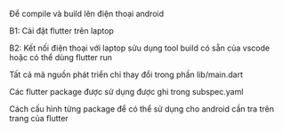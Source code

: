 Để compile và build lên điện thoại android

B1: Cài đặt flutter trên laptop

B2: Kết nối điện thoại với laptop sửu dụng tool build có sẵn của vscode hoặc có thể dùng flutter run

Tất cả mã nguồn phát triển chỉ thay đổi trong phần lib/main.dart

Các flutter package được sử dụng được ghi trong subspec.yaml

Cách cấu hình từng package để có thể sử dụng cho android cần tra trên trang của flutter 
